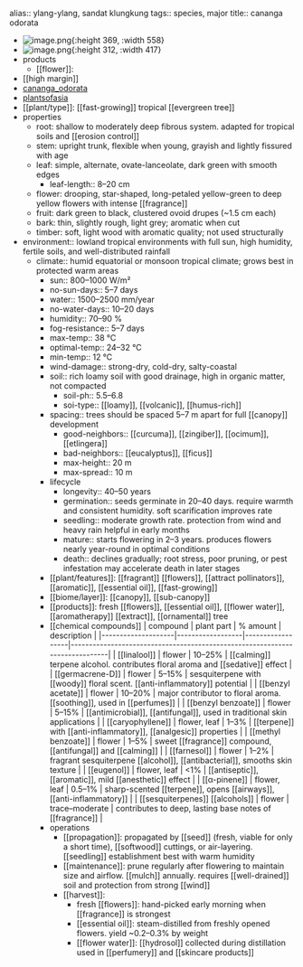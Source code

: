 alias:: ylang-ylang, sandat klungkung
tags:: species, major
title:: cananga odorata

- ![image.png](https://peach-geographical-bat-397.mypinata.cloud/ipfs/QmcFTqwzBsbRj8s8EGtzNDYAFGTANUitzePLGvUUidMWGo){:height 369, :width 558}
- ![image.png](https://peach-geographical-bat-397.mypinata.cloud/ipfs/QmfWeGeLzFWEe2kxoYQ8CU8THHfnPtcUzLHVSHPjZJTfCY){:height 312, :width 417}
- products
	- [[flower]]:
- [[high margin]]
- [cananga_odorata](https://en.wikipedia.org/wiki/Cananga_odorata)
- [plantsofasia](http://www.plantsofasia.com/index/cananga_odorata/0-860)
- [[plant/type]]: [[fast-growing]] tropical [[evergreen tree]]
- properties
	- root: shallow to moderately deep fibrous system. adapted for tropical soils and [[erosion control]]
	- stem: upright trunk, flexible when young, grayish and lightly fissured with age
	- leaf: simple, alternate, ovate-lanceolate, dark green with smooth edges
		- leaf-length:: 8–20 cm
	- flower: drooping, star-shaped, long-petaled yellow-green to deep yellow flowers with intense [[fragrance]]
	- fruit: dark green to black, clustered ovoid drupes (~1.5 cm each)
	- bark: thin, slightly rough, light grey; aromatic when cut
	- timber: soft, light wood with aromatic quality; not used structurally
- environment:: lowland tropical environments with full sun, high humidity, fertile soils, and well-distributed rainfall
	- climate:: humid equatorial or monsoon tropical climate; grows best in protected warm areas
		- sun:: 800–1000 W/m²
		- no-sun-days:: 5–7 days
		- water:: 1500–2500 mm/year
		- no-water-days:: 10–20 days
		- humidity:: 70–90 %
		- fog-resistance:: 5–7 days
		- max-temp:: 38 °C
		- optimal-temp:: 24–32 °C
		- min-temp:: 12 °C
		- wind-damage:: strong-dry, cold-dry, salty-coastal
		- soil:: rich loamy soil with good drainage, high in organic matter, not compacted
			- soil-ph:: 5.5–6.8
			- soi-type:: [[loamy]], [[volcanic]], [[humus-rich]]
		- spacing:: trees should be spaced 5–7 m apart for full [[canopy]] development
			- good-neighbors:: [[curcuma]], [[zingiber]], [[ocimum]], [[etlingera]]
			- bad-neighbors:: [[eucalyptus]], [[ficus]]
			- max-height:: 20 m
			- max-spread:: 10 m
		- lifecycle
			- longevity:: 40–50 years
			- germination:: seeds germinate in 20–40 days. require warmth and consistent humidity. soft scarification improves rate
			- seedling:: moderate growth rate. protection from wind and heavy rain helpful in early months
			- mature:: starts flowering in 2–3 years. produces flowers nearly year-round in optimal conditions
			- death:: declines gradually; root stress, poor pruning, or pest infestation may accelerate death in later stages
		- [[plant/features]]: [[fragrant]] [[flowers]], [[attract pollinators]], [[aromatic]], [[essential oil]], [[fast-growing]]
		- [[biome/layer]]: [[canopy]], [[sub-canopy]]
		- [[products]]: fresh [[flowers]], [[essential oil]], [[flower water]], [[aromatherapy]] [[extract]], [[ornamental]] tree
		- [[chemical compounds]]
		  | compound           | plant part       | % amount         | description                                                                 |
		  |--------------------|------------------|------------------|-----------------------------------------------------------------------------|
		  | [[linalool]] | flower           | 10–25%           | [[calming]] terpene alcohol. contributes floral aroma and [[sedative]] effect       |
		  | [[germacrene-D]]       | flower           | 5–15%            | sesquiterpene with [[woody]] floral scent. [[anti-inflammatory]] potential          |
		  | [[benzyl acetate]]     | flower           | 10–20%           | major contributor to floral aroma. [[soothing]], used in [[perfumes]]               |
		  | [[benzyl benzoate]]    | flower           | 5–15%            | [[antimicrobial]], [[antifungal]], used in traditional skin applications            |
		  | [[caryophyllene]]      | flower, leaf     | 1–3%             | [[terpene]] with [[anti-inflammatory]], [[analgesic]] properties                        |
		  | [[methyl benzoate]]    | flower           | 1–5%             | sweet [[fragrance]] compound, [[antifungal]] and [[calming]]                            |
		  | [[farnesol]]           | flower           | 1–2%             | fragrant sesquiterpene [[alcohol]], [[antibacterial]], smooths skin texture         |
		  | [[eugenol]]            | flower, leaf     | <1%              | [[antiseptic]], [[aromatic]], mild [[anesthetic]] effect                                |
		  | [[α-pinene]]           | flower, leaf     | 0.5–1%           | sharp-scented [[terpene]], opens [[airways]], [[anti-inflammatory]]                     |
		  | [[sesquiterpenes]] [[alcohols]] | flower       | trace–moderate   | contributes to deep, lasting base notes of [[fragrance]]                        |
		- operations
			- [[propagation]]: propagated by [[seed]] (fresh, viable for only a short time), [[softwood]] cuttings, or air-layering. [[seedling]] establishment best with warm humidity
			- [[maintenance]]: prune regularly after flowering to maintain size and airflow. [[mulch]] annually. requires [[well-drained]] soil and protection from strong [[wind]]
			- [[harvest]]:
				- fresh [[flowers]]: hand-picked early morning when [[fragrance]] is strongest
				- [[essential oil]]: steam-distilled from freshly opened flowers. yield ~0.2–0.3% by weight
				- [[flower water]]: [[hydrosol]] collected during distillation used in [[perfumery]] and [[skincare products]]